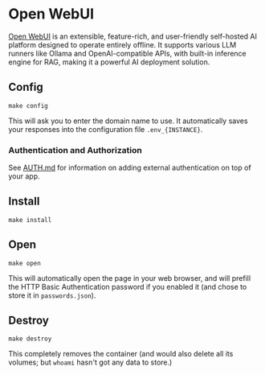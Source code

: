 # Open WebUI

[Open WebUI](https://github.com/open-webui/open-webui?tab=readme-ov-file)
is an extensible, feature-rich, and user-friendly self-hosted AI
platform designed to operate entirely offline. It supports various LLM
runners like Ollama and OpenAI-compatible APIs, with built-in
inference engine for RAG, making it a powerful AI deployment solution.

## Config

```
make config
```

This will ask you to enter the domain name to use.
It automatically saves your responses into the configuration file
`.env_{INSTANCE}`.

### Authentication and Authorization

See [AUTH.md](../AUTH.md) for information on adding external authentication on
top of your app.

## Install

```
make install
```

## Open

```
make open
```

This will automatically open the page in your web browser, and will
prefill the HTTP Basic Authentication password if you enabled it
(and chose to store it in `passwords.json`).

## Destroy

```
make destroy
```

This completely removes the container (and would also delete all its
volumes; but `whoami` hasn't got any data to store.)
